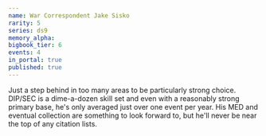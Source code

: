 ```yaml
---
name: War Correspondent Jake Sisko
rarity: 5
series: ds9
memory_alpha:
bigbook_tier: 6
events: 4
in_portal: true
published: true
---
```


Just a step behind in too many areas to be particularly strong choice. DIP/SEC is a dime-a-dozen skill set and even with a reasonably strong primary base, he's only averaged just over one event per year. His MED and eventual collection are something to look forward to, but he'll never be near the top of any citation lists.
